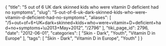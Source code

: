 {
    "title": "5 out of 6 UK dark skinned kids who were vitamin D deficient had no symptoms",
    "slug": "5-out-of-6-uk-dark-skinned-kids-who-were-vitamin-d-deficient-had-no-symptoms",
    "aliases": [
        "/5+out+of+6+UK+dark+skinned+kids+who+were+vitamin+D+deficient+had+no+symptoms+\u2013+May+2012",
        "/2796"
    ],
    "tiki_page_id": 2796,
    "date": "2012-06-01",
    "categories": [
        "Skin - Dark",
        "Youth",
        "Vitamin D in Europe"
    ],
    "tags": [
        "Skin - Dark",
        "Vitamin D in Europe",
        "Youth"
    ]
}